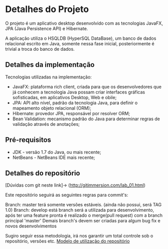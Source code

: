 Detalhes do Projeto
===============

O projeto é um aplicativo desktop desenvolvido com as tecnologias JavaFX, JPA (Java Persistence API) e Hibernate. 

A aplicação utiliza o HSQLDB (HyperSQL DataBase), um banco de dados relacional escrito em Java, somente nessa fase inicial, posteriormente é trivial a troca do banco de dados.

Detalhes da implementação
-------
Tecnologias utilizadas na implementação:

* JavaFX: plataforma rich client, criada para que os desenvolvedores que já conhecem a tecnologia Java possam criar interfaces gráficas sofisticadas, em aplicativos Desktop, Web e obile;
* JPA: API alto nível, padrão da tecnologia Java, para definir o mapeamento objeto relacional (ORM);
* Hibernate: provedor JPA, responsável por resolver ORM;
* Bean Validation: mecanismo padrão do Java para determinar regras de validação através de anotações;

Pré-requisitos
-------
* JDK - versão 1.7 do Java, ou mais recente;
* NetBeans - NetBeans IDE mais recente;

Detalhes do repositório
-------
[Dúvidas com git neste link]-> (http://gitimmersion.com/lab_01.html) 

Este repositório seguirá as seguintes regras para commit's:

Branch: master terá somente versões estáveis. (ainda não possui, será TAG 1.0)
Branch: develop está branch será a utilizada para desenvolvimento, após ter uma feature pronta é realizado o merge(pull request) com a branch principal 'master'
Demais branch's devem ser criadas para algum bug fix e novos desenvolvimentos

Sugiro seguir essa metodologia, irá nos garantir um total controle sob o repositório, versões etc.
[Modelo de utilização do repositório](http://nvie.com/posts/a-successful-git-branching-model/)
